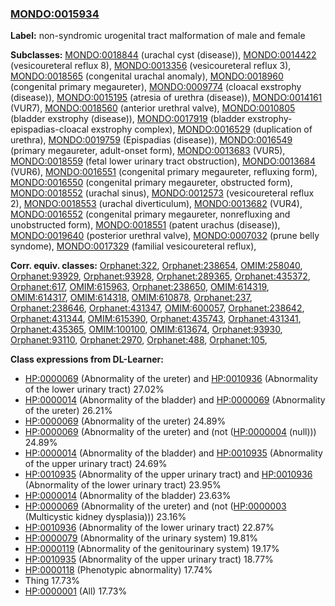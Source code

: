 
### [MONDO:0015934](http://purl.obolibrary.org/obo/MONDO_0015934)
**Label:** non-syndromic urogenital tract malformation of male and female

**Subclasses:** [MONDO:0018844](http://purl.obolibrary.org/obo/MONDO_0018844) (urachal cyst (disease)), [MONDO:0014422](http://purl.obolibrary.org/obo/MONDO_0014422) (vesicoureteral reflux 8), [MONDO:0013356](http://purl.obolibrary.org/obo/MONDO_0013356) (vesicoureteral reflux 3), [MONDO:0018565](http://purl.obolibrary.org/obo/MONDO_0018565) (congenital urachal anomaly), [MONDO:0018960](http://purl.obolibrary.org/obo/MONDO_0018960) (congenital primary megaureter), [MONDO:0009774](http://purl.obolibrary.org/obo/MONDO_0009774) (cloacal exstrophy (disease)), [MONDO:0015195](http://purl.obolibrary.org/obo/MONDO_0015195) (atresia of urethra (disease)), [MONDO:0014161](http://purl.obolibrary.org/obo/MONDO_0014161) (VUR7), [MONDO:0018560](http://purl.obolibrary.org/obo/MONDO_0018560) (anterior urethral valve), [MONDO:0010805](http://purl.obolibrary.org/obo/MONDO_0010805) (bladder exstrophy (disease)), [MONDO:0017919](http://purl.obolibrary.org/obo/MONDO_0017919) (bladder exstrophy-epispadias-cloacal exstrophy complex), [MONDO:0016529](http://purl.obolibrary.org/obo/MONDO_0016529) (duplication of urethra), [MONDO:0019759](http://purl.obolibrary.org/obo/MONDO_0019759) (Epispadias (disease)), [MONDO:0016549](http://purl.obolibrary.org/obo/MONDO_0016549) (primary megaureter, adult-onset form), [MONDO:0013683](http://purl.obolibrary.org/obo/MONDO_0013683) (VUR5), [MONDO:0018559](http://purl.obolibrary.org/obo/MONDO_0018559) (fetal lower urinary tract obstruction), [MONDO:0013684](http://purl.obolibrary.org/obo/MONDO_0013684) (VUR6), [MONDO:0016551](http://purl.obolibrary.org/obo/MONDO_0016551) (congenital primary megaureter, refluxing form), [MONDO:0016550](http://purl.obolibrary.org/obo/MONDO_0016550) (congenital primary megaureter, obstructed form), [MONDO:0018552](http://purl.obolibrary.org/obo/MONDO_0018552) (urachal sinus), [MONDO:0012573](http://purl.obolibrary.org/obo/MONDO_0012573) (vesicoureteral reflux 2), [MONDO:0018553](http://purl.obolibrary.org/obo/MONDO_0018553) (urachal diverticulum), [MONDO:0013682](http://purl.obolibrary.org/obo/MONDO_0013682) (VUR4), [MONDO:0016552](http://purl.obolibrary.org/obo/MONDO_0016552) (congenital primary megaureter, nonrefluxing and unobstructed form), [MONDO:0018551](http://purl.obolibrary.org/obo/MONDO_0018551) (patent urachus (disease)), [MONDO:0019640](http://purl.obolibrary.org/obo/MONDO_0019640) (posterior urethral valve), [MONDO:0007032](http://purl.obolibrary.org/obo/MONDO_0007032) (prune belly syndome), [MONDO:0017329](http://purl.obolibrary.org/obo/MONDO_0017329) (familial vesicoureteral reflux), 

**Corr. equiv. classes:** [Orphanet:322](http://www.orpha.net/ORDO/Orphanet_322), [Orphanet:238654](http://www.orpha.net/ORDO/Orphanet_238654), [OMIM:258040](http://purl.obolibrary.org/obo/OMIM_258040), [Orphanet:93929](http://www.orpha.net/ORDO/Orphanet_93929), [Orphanet:93928](http://www.orpha.net/ORDO/Orphanet_93928), [Orphanet:289365](http://www.orpha.net/ORDO/Orphanet_289365), [Orphanet:435372](http://www.orpha.net/ORDO/Orphanet_435372), [Orphanet:617](http://www.orpha.net/ORDO/Orphanet_617), [OMIM:615963](http://purl.obolibrary.org/obo/OMIM_615963), [Orphanet:238650](http://www.orpha.net/ORDO/Orphanet_238650), [OMIM:614319](http://purl.obolibrary.org/obo/OMIM_614319), [OMIM:614317](http://purl.obolibrary.org/obo/OMIM_614317), [OMIM:614318](http://purl.obolibrary.org/obo/OMIM_614318), [OMIM:610878](http://purl.obolibrary.org/obo/OMIM_610878), [Orphanet:237](http://www.orpha.net/ORDO/Orphanet_237), [Orphanet:238646](http://www.orpha.net/ORDO/Orphanet_238646), [Orphanet:431347](http://www.orpha.net/ORDO/Orphanet_431347), [OMIM:600057](http://purl.obolibrary.org/obo/OMIM_600057), [Orphanet:238642](http://www.orpha.net/ORDO/Orphanet_238642), [Orphanet:431344](http://www.orpha.net/ORDO/Orphanet_431344), [OMIM:615390](http://purl.obolibrary.org/obo/OMIM_615390), [Orphanet:435743](http://www.orpha.net/ORDO/Orphanet_435743), [Orphanet:431341](http://www.orpha.net/ORDO/Orphanet_431341), [Orphanet:435365](http://www.orpha.net/ORDO/Orphanet_435365), [OMIM:100100](http://purl.obolibrary.org/obo/OMIM_100100), [OMIM:613674](http://purl.obolibrary.org/obo/OMIM_613674), [Orphanet:93930](http://www.orpha.net/ORDO/Orphanet_93930), [Orphanet:93110](http://www.orpha.net/ORDO/Orphanet_93110), [Orphanet:2970](http://www.orpha.net/ORDO/Orphanet_2970), [Orphanet:488](http://www.orpha.net/ORDO/Orphanet_488), [Orphanet:105](http://www.orpha.net/ORDO/Orphanet_105), 

**Class expressions from DL-Learner:**

- [HP:0000069](http://purl.obolibrary.org/obo/HP_0000069) (Abnormality of the ureter) and [HP:0010936](http://purl.obolibrary.org/obo/HP_0010936) (Abnormality of the lower urinary tract) 27.02%
- [HP:0000014](http://purl.obolibrary.org/obo/HP_0000014) (Abnormality of the bladder) and [HP:0000069](http://purl.obolibrary.org/obo/HP_0000069) (Abnormality of the ureter) 26.21%
- [HP:0000069](http://purl.obolibrary.org/obo/HP_0000069) (Abnormality of the ureter) 24.89%
- [HP:0000069](http://purl.obolibrary.org/obo/HP_0000069) (Abnormality of the ureter) and (not ([HP:0000004](http://purl.obolibrary.org/obo/HP_0000004) (null))) 24.89%
- [HP:0000014](http://purl.obolibrary.org/obo/HP_0000014) (Abnormality of the bladder) and [HP:0010935](http://purl.obolibrary.org/obo/HP_0010935) (Abnormality of the upper urinary tract) 24.69%
- [HP:0010935](http://purl.obolibrary.org/obo/HP_0010935) (Abnormality of the upper urinary tract) and [HP:0010936](http://purl.obolibrary.org/obo/HP_0010936) (Abnormality of the lower urinary tract) 23.95%
- [HP:0000014](http://purl.obolibrary.org/obo/HP_0000014) (Abnormality of the bladder) 23.63%
- [HP:0000069](http://purl.obolibrary.org/obo/HP_0000069) (Abnormality of the ureter) and (not ([HP:0000003](http://purl.obolibrary.org/obo/HP_0000003) (Multicystic kidney dysplasia))) 23.16%
- [HP:0010936](http://purl.obolibrary.org/obo/HP_0010936) (Abnormality of the lower urinary tract) 22.87%
- [HP:0000079](http://purl.obolibrary.org/obo/HP_0000079) (Abnormality of the urinary system) 19.81%
- [HP:0000119](http://purl.obolibrary.org/obo/HP_0000119) (Abnormality of the genitourinary system) 19.17%
- [HP:0010935](http://purl.obolibrary.org/obo/HP_0010935) (Abnormality of the upper urinary tract) 18.77%
- [HP:0000118](http://purl.obolibrary.org/obo/HP_0000118) (Phenotypic abnormality) 17.74%
- Thing 17.73%
- [HP:0000001](http://purl.obolibrary.org/obo/HP_0000001) (All) 17.73%


